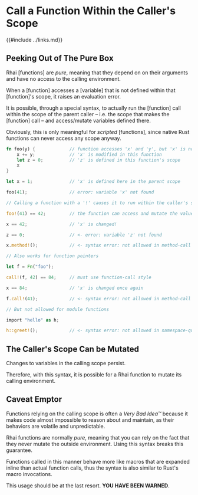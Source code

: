 Call a Function Within the Caller's Scope
========================================

{{#include ../links.md}}


Peeking Out of The Pure Box
---------------------------

Rhai [functions] are _pure_, meaning that they depend on on their arguments and have no access to
the calling environment.

When a [function] accesses a [variable] that is not defined within that [function]'s scope, it
raises an evaluation error.

It is possible, through a special syntax, to actually run the [function] call within the scope of
the parent caller &ndash; i.e. the scope that makes the [function] call &ndash; and access/mutate
variables defined there.

Obviously, this is only meaningful for _scripted_ [functions], since native Rust functions can never
access any scope anyway.

```rust no_run
fn foo(y) {             // function accesses 'x' and 'y', but 'x' is not defined
    x += y;             // 'x' is modified in this function
    let z = 0;          // 'z' is defined in this function's scope
    x
}

let x = 1;              // 'x' is defined here in the parent scope

foo(41);                // error: variable 'x' not found

// Calling a function with a '!' causes it to run within the caller's scope

foo!(41) == 42;         // the function can access and mutate the value of 'x'!

x == 42;                // 'x' is changed!

z == 0;                 // <- error: variable 'z' not found

x.method!();            // <- syntax error: not allowed in method-call style

// Also works for function pointers

let f = Fn("foo");

call!(f, 42) == 84;     // must use function-call style

x == 84;                // 'x' is changed once again

f.call!(41);            // <- syntax error: not allowed in method-call style

// But not allowed for module functions

import "hello" as h;

h::greet!();            // <- syntax error: not allowed in namespace-qualified calls
```


The Caller's Scope Can be Mutated
--------------------------------

Changes to variables in the calling scope persist.

Therefore, with this syntax, it is possible for a Rhai function to mutate its calling environment.


Caveat Emptor
-------------

Functions relying on the calling scope is often a _Very Bad Idea™_ because it makes code almost
impossible to reason about and maintain, as their behaviors are volatile and unpredictable.

Rhai functions are normally _pure_, meaning that you can rely on the fact that they never mutate the
outside environment.  Using this syntax breaks this guarantee.

Functions called in this manner behave more like macros that are expanded inline than actual
function calls, thus the syntax is also similar to Rust's macro invocations.

This usage should be at the last resort. **YOU HAVE BEEN WARNED**.
